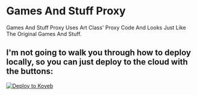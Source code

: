 # Games And Stuff Proxy
Games And Stuff Proxy Uses Art Class' Proxy Code And Looks Just Like The Original Games And Stuff.
## I'm not going to walk you through how to deploy locally, so you can just deploy to the cloud with the buttons:
[![Deploy to Koyeb](https://binbashbanana.github.io/deploy-buttons/buttons/remade/koyeb.svg)](https://app.koyeb.com/deploy?type=git&repository=https://github.com/gamachikin/GamesAndStuff&branch=main&name=GamesAndStuffProxy)

